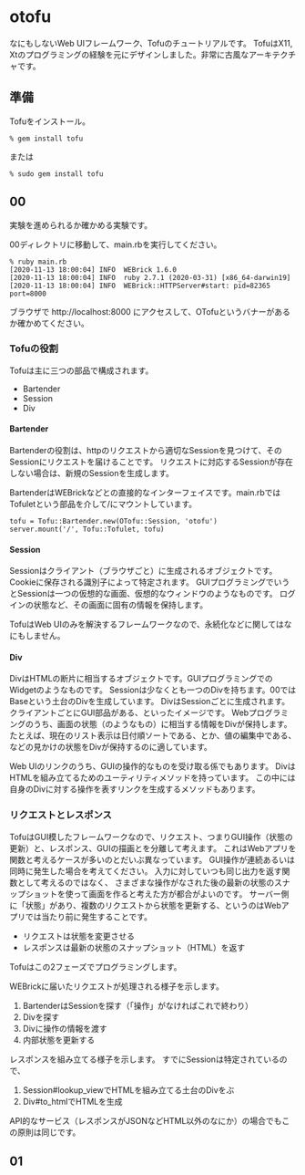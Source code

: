 # otofu

なにもしないWeb UIフレームワーク、Tofuのチュートリアルです。
TofuはX11, Xtのプログラミングの経験を元にデザインしました。非常に古風なアーキテクチャです。

## 準備

Tofuをインストール。

```
% gem install tofu
```

または

```
% sudo gem install tofu
```

## 00

実験を進められるか確かめる実験です。

00ディレクトリに移動して、main.rbを実行してください。

```
% ruby main.rb
[2020-11-13 18:00:04] INFO  WEBrick 1.6.0
[2020-11-13 18:00:04] INFO  ruby 2.7.1 (2020-03-31) [x86_64-darwin19]
[2020-11-13 18:00:04] INFO  WEBrick::HTTPServer#start: pid=82365 port=8000
```

ブラウザで http://localhost:8000 にアクセスして、OTofuというバナーがあるか確かめてください。

### Tofuの役割

Tofuは主に三つの部品で構成されます。

- Bartender
- Session
- Div

#### Bartender

Bartenderの役割は、httpのリクエストから適切なSessionを見つけて、そのSessionにリクエストを届けることです。
リクエストに対応するSessionが存在しない場合は、新規のSessionを生成します。

BartenderはWEBrickなどとの直接的なインターフェイスです。main.rbではTofuletという部品を介して/にマウントしています。

```
tofu = Tofu::Bartender.new(OTofu::Session, 'otofu')
server.mount('/', Tofu::Tofulet, tofu)
```

#### Session

Sessionはクライアント（ブラウザごと）に生成されるオブジェクトです。Cookieに保存される識別子によって特定されます。
GUIプログラミングでいうとSessionは一つの仮想的な画面、仮想的なウィンドウのようなものです。
ログインの状態など、その画面に固有の情報を保持します。

TofuはWeb UIのみを解決するフレームワークなので、永続化などに関してはなにもしません。

#### Div

DivはHTMLの断片に相当するオブジェクトです。GUIプログラミングでのWidgetのようなものです。
Sessionは少なくとも一つのDivを持ちます。00ではBaseという土台のDivを生成しています。
DivはSessionごとに生成されます。クライアントごとにGUI部品がある、といったイメージです。
Webプログラミングのうち、画面の状態（のようなもの）に相当する情報をDivが保持します。
たとえば、現在のリスト表示は日付順ソートである、とか、値の編集中である、などの見かけの状態をDivが保持するのに適しています。

Web UIのリンクのうち、GUIの操作的なものを受け取る係でもあります。
DivはHTMLを組み立てるためのユーティリティメソッドを持っています。
この中には自身のDivに対する操作を表すリンクを生成するメソッドもあります。

### リクエストとレスポンス

TofuはGUI模したフレームワークなので、リクエスト、つまりGUI操作（状態の更新）と、レスポンス、GUIの描画とを分離して考えます。
これはWebアプリを関数と考えるケースが多いのとだいぶ異なっています。
GUI操作が連続あるいは同時に発生した場合を考えてください。
入力に対していつも同じ出力を返す関数として考えるのではなく、
さまざまな操作がなされた後の最新の状態のスナップショットを使って画面を作ると考えた方が都合がよいのです。
サーバー側に「状態」があり、複数のリクエストから状態を更新する、というのはWebアプリでは当たり前に発生することです。

- リクエストは状態を変更させる
- レスポンスは最新の状態のスナップショット（HTML）を返す

Tofuはこの2フェーズでプログラミングします。

WEBrickに届いたリクエストが処理される様子を示します。

1. BartenderはSessionを探す（「操作」がなければこれで終わり）
2. Divを探す
3. Divに操作の情報を渡す
4. 内部状態を更新する

レスポンスを組み立てる様子を示します。
すでにSessionは特定されているので、

1. Session#lookup_viewでHTMLを組み立てる土台のDivをぶ
2. Div#to_htmlでHTMLを生成

API的なサービス（レスポンスがJSONなどHTML以外のなにか）の場合でもこの原則は同じです。


## 01


